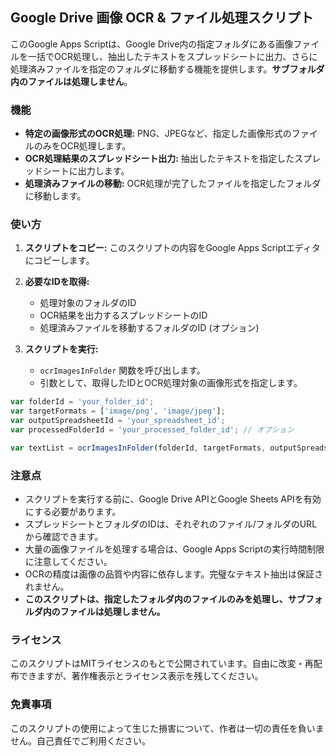 ## Google Drive 画像 OCR & ファイル処理スクリプト

このGoogle Apps Scriptは、Google Drive内の指定フォルダにある画像ファイルを一括でOCR処理し、抽出したテキストをスプレッドシートに出力、さらに処理済みファイルを指定のフォルダに移動する機能を提供します。**サブフォルダ内のファイルは処理しません**。

### 機能

* **特定の画像形式のOCR処理:** PNG、JPEGなど、指定した画像形式のファイルのみをOCR処理します。
* **OCR処理結果のスプレッドシート出力:** 抽出したテキストを指定したスプレッドシートに出力します。
* **処理済みファイルの移動:** OCR処理が完了したファイルを指定したフォルダに移動します。

### 使い方

1. **スクリプトをコピー:** このスクリプトの内容をGoogle Apps Scriptエディタにコピーします。

2. **必要なIDを取得:**
   * 処理対象のフォルダのID
   * OCR結果を出力するスプレッドシートのID
   * 処理済みファイルを移動するフォルダのID (オプション)

3. **スクリプトを実行:**
   * `ocrImagesInFolder` 関数を呼び出します。
   * 引数として、取得したIDとOCR処理対象の画像形式を指定します。

```javascript
var folderId = 'your_folder_id'; 
var targetFormats = ['image/png', 'image/jpeg']; 
var outputSpreadsheetId = 'your_spreadsheet_id';
var processedFolderId = 'your_processed_folder_id'; // オプション

var textList = ocrImagesInFolder(folderId, targetFormats, outputSpreadsheetId, processedFolderId);
```
### 注意点

* スクリプトを実行する前に、Google Drive APIとGoogle Sheets APIを有効にする必要があります。
* スプレッドシートとフォルダのIDは、それぞれのファイル/フォルダのURLから確認できます。
* 大量の画像ファイルを処理する場合は、Google Apps Scriptの実行時間制限に注意してください。
* OCRの精度は画像の品質や内容に依存します。完璧なテキスト抽出は保証されません。
* **このスクリプトは、指定したフォルダ内のファイルのみを処理し、サブフォルダ内のファイルは処理しません。**

### ライセンス

このスクリプトはMITライセンスのもとで公開されています。自由に改変・再配布できますが、著作権表示とライセンス表示を残してください。

### 免責事項

このスクリプトの使用によって生じた損害について、作者は一切の責任を負いません。自己責任でご利用ください。
